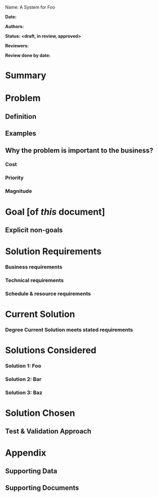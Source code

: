 <span dir="ltr">Name: A System for Foo</span>

<span dir="ltr"></span>

**<span dir="ltr">Date:</span>**

**<span dir="ltr">Authors:</span>**

**<span dir="ltr">Status: \<draft, in review, approved\></span>**

**<span dir="ltr">Reviewers:</span>**

**<span dir="ltr">Review done by date:</span>**

<span dir="ltr"></span>

# <span dir="ltr">Summary</span>

# <span dir="ltr">Problem</span>

## <span dir="ltr">Definition</span>

## <span dir="ltr">Examples</span>

## <span dir="ltr">Why the problem is important to the business?</span>

### <span dir="ltr">Cost</span>

### <span dir="ltr">Priority</span>

### <span dir="ltr">Magnitude</span>

# <span dir="ltr">Goal \[of *this* document\]</span>

## <span dir="ltr">Explicit non-goals</span>

# <span dir="ltr">Solution Requirements</span>

### <span dir="ltr">Business requirements</span> 

### <span dir="ltr">Technical requirements</span>

### <span dir="ltr">Schedule & resource requirements</span>

# <span dir="ltr">Current Solution</span>

### <span dir="ltr">Degree Current Solution meets stated requirements</span>

# <span dir="ltr">Solutions Considered</span> 

### <span dir="ltr">Solution 1: Foo</span>

### <span dir="ltr">Solution 2: Bar</span>

### <span dir="ltr">Solution 3: Baz</span>

# <span dir="ltr">Solution Chosen</span>

## <span dir="ltr">Test & Validation Approach</span>

# <span dir="ltr">Appendix</span>

## <span dir="ltr">Supporting Data</span>

## <span dir="ltr">Supporting Documents</span>

<span dir="ltr"></span>

<span dir="ltr"></span>

<span dir="ltr"></span>
